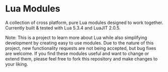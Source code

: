 # Lua Modules

A collection of cross platform, pure Lua modules designed to work together.
Currently built & tested with Lua 5.3.4 and LuaJIT 2.0.5.


Note: This is a project to learn more about Lua while also simplifying development by creating easy to use modules. Due to the nature of this project, new functionality requests are not being accepted, but bug fixes are welcome. If you find these modules useful and want to change or extend them, please feel free to fork this repository and make changes to your liking.


